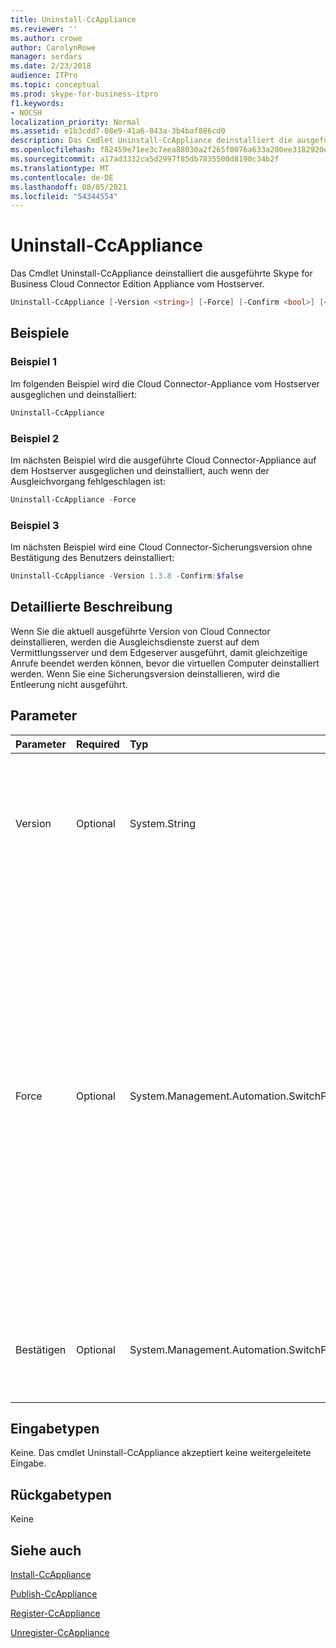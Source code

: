 ```yaml
---
title: Uninstall-CcAppliance
ms.reviewer: ''
ms.author: crowe
author: CarolynRowe
manager: serdars
ms.date: 2/23/2018
audience: ITPro
ms.topic: conceptual
ms.prod: skype-for-business-itpro
f1.keywords:
- NOCSH
localization_priority: Normal
ms.assetid: e1b3cdd7-08e9-41a6-843a-3b4baf886cd0
description: Das Cmdlet Uninstall-CcAppliance deinstalliert die ausgeführte Skype for Business Cloud Connector Edition Appliance vom Hostserver.
ms.openlocfilehash: f82459e71ee3c7eea88030a2f265f0076a633a280ee3182920e599402f69a96c
ms.sourcegitcommit: a17ad3332ca5d2997f85db7835500d8190c34b2f
ms.translationtype: MT
ms.contentlocale: de-DE
ms.lasthandoff: 08/05/2021
ms.locfileid: "54344554"
---
```

# <a name="uninstall-ccappliance"></a>Uninstall-CcAppliance
 
Das Cmdlet Uninstall-CcAppliance deinstalliert die ausgeführte Skype for Business Cloud Connector Edition Appliance vom Hostserver. 
  
```powershell
Uninstall-CcAppliance [-Version <string>] [-Force] [-Confirm <bool>] [<CommonParameters>]
```

## <a name="examples"></a>Beispiele
<a name="Examples"> </a>

### <a name="example-1"></a>Beispiel 1

Im folgenden Beispiel wird die Cloud Connector-Appliance vom Hostserver ausgeglichen und deinstalliert:
  
```powershell
Uninstall-CcAppliance
```

### <a name="example-2"></a>Beispiel 2

Im nächsten Beispiel wird die ausgeführte Cloud Connector-Appliance auf dem Hostserver ausgeglichen und deinstalliert, auch wenn der Ausgleichvorgang fehlgeschlagen ist:
  
```powershell
Uninstall-CcAppliance -Force
```

### <a name="example-3"></a>Beispiel 3

Im nächsten Beispiel wird eine Cloud Connector-Sicherungsversion ohne Bestätigung des Benutzers deinstalliert:
  
```powershell
Uninstall-CcAppliance -Version 1.3.8 -Confirm:$false
```

## <a name="detailed-description"></a>Detaillierte Beschreibung
<a name="DetailedDescription"> </a>

Wenn Sie die aktuell ausgeführte Version von Cloud Connector deinstallieren, werden die Ausgleichsdienste zuerst auf dem Vermittlungsserver und dem Edgeserver ausgeführt, damit gleichzeitige Anrufe beendet werden können, bevor die virtuellen Computer deinstalliert werden. Wenn Sie eine Sicherungsversion deinstallieren, wird die Entleerung nicht ausgeführt.
  
## <a name="parameters"></a>Parameter
<a name="DetailedDescription"> </a>

|**Parameter**|**Required**|**Typ**|**Beschreibung**|
|:-----|:-----|:-----|:-----|
| Version <br/> | Optional <br/> |System.String  <br/> | Die Version von Cloud Connector, die vom Hostserver deinstalliert wird. Wenn nicht angegeben, deinstallieren Sie die aktuell ausgeführte Version. <br/> |
|Force  <br/> |Optional  <br/> |System.Management.Automation.SwitchParameter  <br/> |Wenn Sie die aktuell ausgeführte Version deinstallieren, versuchen Sie, die Server auf dem Vermittlungsserver und dem Edgeserver auszugleichen, bevor Sie die virtuellen Computer deinstallieren. Wenn Sie den Schalter "Erzwingen" angeben, werden die virtuellen Computer deinstalliert, auch wenn die Ausgleichsdienste fehlschlagen. Dieser Parameter wird nur verwendet, um die aktuell ausgeführte Version zu deinstallieren.  <br/> |
|Bestätigen  <br/> |Optional  <br/> |System.Management.Automation.SwitchParameter  <br/> |Bitten Sie den Benutzer um Bestätigung, die virtuellen Computer zu deinstallieren. Der Standardwert ist TRUE.  <br/> |
   
## <a name="input-types"></a>Eingabetypen
<a name="InputTypes"> </a>

Keine. Das cmdlet Uninstall-CcAppliance akzeptiert keine weitergeleitete Eingabe.
  
## <a name="return-types"></a>Rückgabetypen
<a name="ReturnTypes"> </a>

Keine
  
## <a name="see-also"></a>Siehe auch
<a name="ReturnTypes"> </a>

[Install-CcAppliance](install-ccappliance.md)
  
[Publish-CcAppliance](publish-ccappliance.md)
  
[Register-CcAppliance](register-ccappliance.md)
  
[Unregister-CcAppliance](unregister-ccappliance.md)
  

